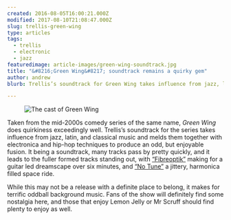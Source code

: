 ```yaml
---
created: 2016-08-05T16:00:21.000Z
modified: 2017-08-10T21:08:47.000Z
slug: trellis-green-wing
type: articles
tags:
  - trellis
  - electronic
  - jazz
featuredimage: article-images/green-wing-soundtrack.jpg 
title: "&#8216;Green Wing&#8217; soundtrack remains a quirky gem"
author: andrew
blurb: Trellis’s soundtrack for Green Wing takes influence from jazz, latin, and classical music and melds them together exceedingly well. 

---
```


<figure class="wide">
  <img src="article-images/green-wing-soundtrack.jpg" alt="The cast of Green Wing" />
  <figcaption></figcaption>
</figure>

Taken from the mid-2000s comedy series of the same name, *Green Wing* does quirkiness exceedingly well. Trellis’s soundtrack for the series takes influence from jazz, latin, and classical music and melds them together with electronica and hip-hop techniques to produce an odd, but enjoyable fusion. It being a soundtrack, many tracks pass by pretty quickly, and it leads to the fuller formed tracks standing out, with [“Fibreoptik”](https://www.youtube.com/watch?v=MxQRC4qdukA) making for a guitar led dreamscape over six minutes, and [“No Tune”](https://www.youtube.com/watch?v=8Uqb_EMDE1w) a jittery, harmonica filled space ride.

While this may not be a release with a definite place to belong, it makes for terrific oddball background music. Fans of the show will definitely find some nostalgia here, and those that enjoy Lemon Jelly or Mr Scruff should find plenty to enjoy as well.